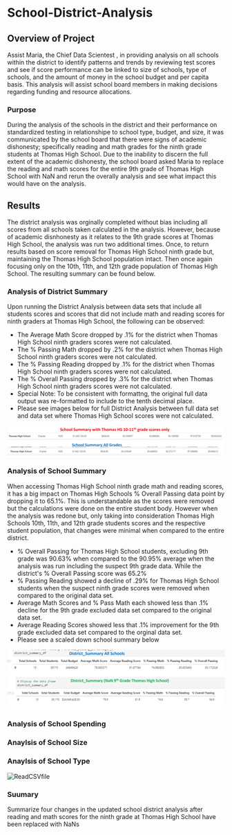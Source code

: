 # School-District-Analysis


## Overview of Project

Assist Maria, the Chief Data Scientest , in providing analysis on all schools within the district to identify patterns and trends by reviewing test scores and see if score performance can be linked to size of schools, type of schools, and the amount of money in the school budget and per capita basis.  This analysis will assist school board members in making decisions regarding funding and resource allocations.

### Purpose

During the analysis of the schools in the district and their performance on standardized testing in relationshipe to school type, budget, and size, it was communicated by the school board that there were signs of academic dishonesty; specifically reading and math grades for the ninth grade students at Thomas High School.  Due to the inability to discern the full extent of the academic dishonesty, the school board asked Maria to replace the reading and math scores for the entire 9th grade of Thomas High School with NaN and rerun the overally analysis and see what impact this would have on the analysis.

## Results

The district analysis was orginally completed without bias including all scores from all schools taken calculated in the analysis.  However, because of academic disnhonesty as it relates to the 9th grade scores at Thomas High School, the analysis was run two additional times.  Once, to return results based on score removal for Thomas High School ninth grade but, maintaining the Thomas High School population intact. Then once again focusing only on the 10th, 11th, and 12th grade population of Thomas High School.  The resulting summary can be found below.

### Analysis of District Summary

Upon running the District Analysis between data sets that include all students scores and scores that did not include math and reading scores for ninth graders at Thomas High School, the following can be observed:

* The Average Math Score dropped by .1% for the district when Thomas High School ninth graders scores were not calculated.
* The % Passing Math dropped by .2% for the district when Thomas High School ninth graders scores were not calculated.
* The % Passing Reading dropped by .1% for the district when Thomas High School ninth graders scores were not calculated.
* The % Overall Passing dropped by .3% for the district when Thomas High School ninth graders scores were not calculated.
* Special Note: To be consistent with formattng, the original full data output was re-formatted to include to the tenth decimal place.
* Please see images below for full District Analysis between full data set and data set where Thomas High School scores were not calculated.
 
![THS_Summary10th12thlGrades](Resources/THS_Summary10th12thlGrades.png)
![THS_SummaryAllGrades](Resources/THS_SummaryAllGrades.png)


### Analysis of School Summary

When accessing Thomas High School ninth grade math and reading scores, it has a big impact on Thomas High Schools % Overall Passing data point by dropping it to 65.1%.  This is understandable as the scores were removed but the calculations were done on the entire student body.  However when the analysis was redone but, only taking into consideration Thomas High Schools 10th, 11th, and 12th grade students scores and the respective student population, that changes were minimal when compared to the entire district.
 
 * % Overall Passing for Thomas High School students, excluding 9th grade was 90.63% when compared to the 90.95% average when the analysis was run including the suspect 9th grade data. While the district's % Overall Passing score was 65.2%
 * % Passing Reading showed a decline of .29% for Thomas High School students when the suspect ninth grade scores were removed when compared to the original data set.  
 * Average Math Scores and % Pass Math each showed less than .1% decline for the 9th grade excluded data set compared to the original data set.
 * Average Reading Scores showed less that .1% improvement for the 9th grade excluded data set compared to the orginal data set.
 * Please see a scaled down school summary below

![DistrictSumAllSchools](Resources/DistrictSumAllSchools.png)
![DistrictSumNaN9thTHS](Resources/DistrictSumNaN9thTHS.png)

### Analysis of School Spending

### Anaylsis of School Size

### Anaylsis of School Type

 
![ReadCSVfile](Resources/ReadCSVfile.png)



### Suumary
Summarize four changes in the updated school district analysis after reading and math scores for the ninth grade at Thomas High School have been replaced with NaNs

 
